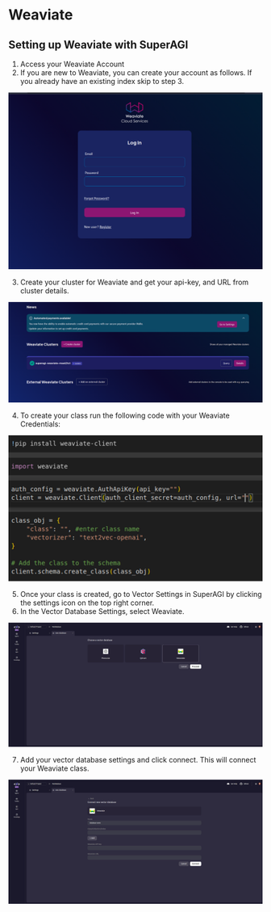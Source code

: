 # Weaviate

## Setting up Weaviate with SuperAGI

1. Access your Weaviate Account
2. If you are new to Weaviate, you can create your account as follows. If you already have an existing index skip to step 3.

![alt_text](/../assets/images/WV1.png)

3. Create your cluster for Weaviate and get your api-key, and URL from cluster details.

![alt_text](/../assets/images/WV2.png)

4. To create your class run the following code with your Weaviate Credentials:
   
![alt_text](/../assets/images/WV3.png)

5. Once your class is created, go to Vector Settings in SuperAGI by clicking the settings icon on the top right corner.
6. In the Vector Database Settings, select Weaviate.

![alt_text](/../assets/images/WV4.png)

7. Add your vector database settings and click connect. This will connect your Weaviate class.

![alt_text](/../assets/images/WV5.png)
